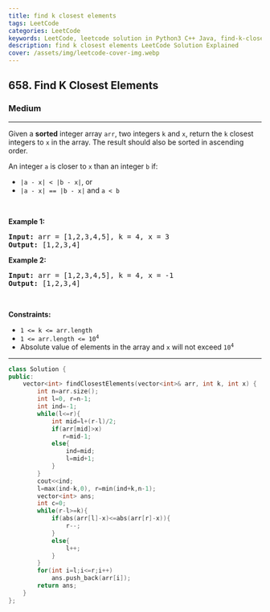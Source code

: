 ```yaml
---
title: find k closest elements
tags: LeetCode
categories: LeetCode
keywords: LeetCode, leetcode solution in Python3 C++ Java, find-k-closest-elements solution
description: find k closest elements LeetCode Solution Explained
cover: /assets/img/leetcode-cover-img.webp
---
```



<h2>658. Find K Closest Elements</h2><h3>Medium</h3><hr><div><p>Given a <strong>sorted</strong> integer&nbsp;array <code>arr</code>, two integers <code>k</code> and <code>x</code>, return the <code>k</code> closest integers to <code>x</code> in the array. The result should also be sorted in ascending order.</p>

<p>An integer <code>a</code> is closer to <code>x</code> than an integer <code>b</code> if:</p>

<ul>
	<li><code>|a - x| &lt; |b - x|</code>, or</li>
	<li><code>|a - x| == |b - x|</code> and <code>a &lt; b</code></li>
</ul>

<p>&nbsp;</p>
<p><strong>Example 1:</strong></p>
<pre><strong>Input:</strong> arr = [1,2,3,4,5], k = 4, x = 3
<strong>Output:</strong> [1,2,3,4]
</pre><p><strong>Example 2:</strong></p>
<pre><strong>Input:</strong> arr = [1,2,3,4,5], k = 4, x = -1
<strong>Output:</strong> [1,2,3,4]
</pre>
<p>&nbsp;</p>
<p><strong>Constraints:</strong></p>

<ul>
	<li><code>1 &lt;= k &lt;= arr.length</code></li>
	<li><code>1 &lt;= arr.length&nbsp;&lt;= 10<sup>4</sup></code></li>
	<li>Absolute value of elements in the array and <code>x</code> will not exceed <code>10<sup>4</sup></code></li>
</ul>
</div>

---




```cpp
class Solution {
public:
    vector<int> findClosestElements(vector<int>& arr, int k, int x) {
        int n=arr.size();
        int l=0, r=n-1;
        int ind=-1;
        while(l<=r){
            int mid=l+(r-l)/2;
            if(arr[mid]>x)
               r=mid-1;
            else{
                ind=mid;
                l=mid+1;
            }
        }
        cout<<ind;
        l=max(ind-k,0), r=min(ind+k,n-1);
        vector<int> ans;
        int c=0;
        while(r-l>=k){
            if(abs(arr[l]-x)<=abs(arr[r]-x)){
                r--;
            }
            else{
                l++;
            }
        }
        for(int i=l;i<=r;i++)
            ans.push_back(arr[i]);
        return ans;
    }
};
```
